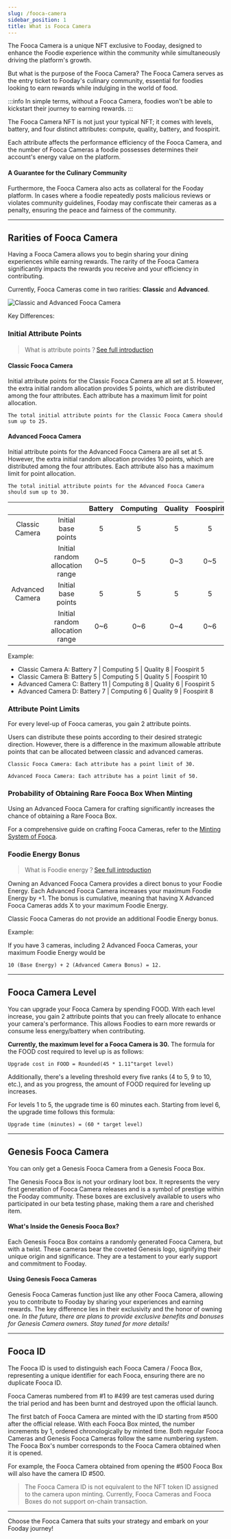 ```yaml
---
slug: /fooca-camera
sidebar_position: 1
title: What is Fooca Camera
---
```


The Fooca Camera is a unique NFT exclusive to Fooday, designed to enhance the Foodie experience within the community while simultaneously driving the platform's growth.

But what is the purpose of the Fooca Camera? The Fooca Camera serves as the entry ticket to Fooday's culinary community, essential for foodies looking to earn rewards while indulging in the world of food. 

:::info
In simple terms, without a Fooca Camera, foodies won't be able to kickstart their journey to earning rewards.
:::

The Fooca Camera NFT is not just your typical NFT; it comes with levels, battery, and four distinct attributes: compute, quality, battery, and foospirit. 

Each attribute affects the performance efficiency of the Fooca Camera, and the number of Fooca Cameras a foodie possesses determines their account's energy value on the platform.

#### A Guarantee for the Culinary Community

Furthermore, the Fooca Camera also acts as collateral for the Fooday platform. In cases where a foodie repeatedly posts malicious reviews or violates community guidelines, Fooday may confiscate their cameras as a penalty, ensuring the peace and fairness of the community.

***

## Rarities of Fooca Camera

Having a Fooca Camera allows you to begin sharing your dining experiences while earning rewards. The rarity of the Fooca Camera significantly impacts the rewards you receive and your efficiency in contributing.

Currently, Fooca Cameras come in two rarities: **Classic** and **Advanced**.

![Classic and Advanced Fooca Camera](../fooca-rarity.jpg)

Key Differences:


### Initial Attribute Points

> What is attribute points？[See full introduction](/attributes)

#### Classic Fooca Camera

Initial attribute points for the Classic Fooca Camera are all set at 5. However, the extra initial random allocation provides 5 points, which are distributed among the four attributes. Each attribute has a maximum limit for point allocation.

```
The total initial attribute points for the Classic Fooca Camera should sum up to 25.
```

#### Advanced Fooca Camera

Initial attribute points for the Advanced Fooca Camera are all set at 5. However, the extra initial random allocation provides 10 points, which are distributed among the four attributes. Each attribute also has a maximum limit for point allocation.

```
The total initial attribute points for the Advanced Fooca Camera should sum up to 30.
```

|  |  | Battery  | Computing  | Quality  | Foospirit  |
|:---:|:---:|:---:|:---:|:---:|:---:|
| Classic Camera | Initial base points |  5  |  5  |  5  |  5  |
|   | Initial random allocation range  |  0~5  |  0~5  |  0~3  |  0~5  |
| Advanced Camera | Initial base points |  5  |  5  |  5  |  5  |
|   | Initial random allocation range  |  0~6  |  0~6  |  0~4  |  0~6  |

Example:

* Classic Camera A: Battery 7 | Computing 5 | Quality 8 | Foospirit 5
* Classic Camera B: Battery 5 | Computing 5 | Quality 5 | Foospirit 10
* Advanced Camera C: Battery 11 | Computing 8 | Quality 6 | Foospirit 5
* Advanced Camera D: Battery 7 | Computing 6 | Quality 9 | Foospirit 8


### Attribute Point Limits

For every level-up of Fooca cameras, you gain 2 attribute points.

Users can distribute these points according to their desired strategic direction. However, there is a difference in the maximum allowable attribute points that can be allocated between classic and advanced cameras.

```
Classic Fooca Camera: Each attribute has a point limit of 30.

Advanced Fooca Camera: Each attribute has a point limit of 50.
```


### Probability of Obtaining Rare Fooca Box When Minting

Using an Advanced Fooca Camera for crafting significantly increases the chance of obtaining a Rare Fooca Box.

For a comprehensive guide on crafting Fooca Cameras, refer to the [Minting System of Fooca](/minting).


### Foodie Energy Bonus

> What is Foodie energy？[See full introduction](/foodie-energy)

Owning an Advanced Fooca Camera provides a direct bonus to your Foodie Energy. Each Advanced Fooca Camera increases your maximum Foodie Energy by +1. The bonus is cumulative, meaning that having X Advanced Fooca Cameras adds X to your maximum Foodie Energy.

Classic Fooca Cameras do not provide an additional Foodie Energy bonus.

 

Example: 

If you have 3 cameras, including 2 Advanced Fooca Cameras, your maximum Foodie Energy would be 

```
10 (Base Energy) + 2 (Advanced Camera Bonus) = 12.
```

***

## Fooca Camera Level

You can upgrade your Fooca Camera by spending FOOD. With each level increase, you gain 2 attribute points that you can freely allocate to enhance your camera's performance. This allows Foodies to earn more rewards or consume less energy/battery when contributing.

**Currently, the maximum level for a Fooca Camera is 30.** The formula for the FOOD cost required to level up is as follows:

```
Upgrade cost in FOOD = Rounded(45 * 1.11^target level)
```

Additionally, there's a leveling threshold every five ranks (4 to 5, 9 to 10, etc.), and as you progress, the amount of FOOD required for leveling up increases.

For levels 1 to 5, the upgrade time is 60 minutes each. Starting from level 6, the upgrade time follows this formula:

```
Upgrade time (minutes) = (60 * target level)
```

***

## Genesis Fooca Camera

You can only get a Genesis Fooca Camera from a Genesis Fooca Box.

The Genesis Fooca Box is not your ordinary loot box. It represents the very first generation of Fooca Camera releases and is a symbol of prestige within the Fooday community. These boxes are exclusively available to users who participated in our beta testing phase, making them a rare and cherished item.

#### What's Inside the Genesis Fooca Box?

Each Genesis Fooca Box contains a randomly generated Fooca Camera, but with a twist. These cameras bear the coveted Genesis logo, signifying their unique origin and significance. They are a testament to your early support and commitment to Fooday.

#### Using Genesis Fooca Cameras

Genesis Fooca Cameras function just like any other Fooca Camera, allowing you to contribute to Fooday by sharing your experiences and earning rewards. The key difference lies in their exclusivity and the honor of owning one. _In the future, there are plans to provide exclusive benefits and bonuses for Genesis Camera owners. Stay tuned for more details!_

***

## Fooca ID

The Fooca ID is used to distinguish each Fooca Camera / Fooca Box, representing a unique identifier for each Fooca, ensuring there are no duplicate Fooca ID.

Fooca Cameras numbered from #1 to #499 are test cameras used during the trial period and has been burnt and destroyed upon the official launch.

The first batch of Fooca Camera are minted with the ID starting from #500 after the official release. With each Fooca Box minted, the number increments by 1, ordered chronologically by minted time. Both regular Fooca Cameras and Genesis Fooca Cameras follow the same numbering system. The Fooca Box's number corresponds to the Fooca Camera obtained when it is opened.

For example, the Fooca Camera obtained from opening the #500 Fooca Box will also have the camera ID #500.

> The Fooca Camera ID is not equivalent to the NFT token ID assigned to the camera upon minting. Currently, Fooca Cameras and Fooca Boxes do not support on-chain transaction.

***

Choose the Fooca Camera that suits your strategy and embark on your Fooday journey!